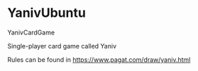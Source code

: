 # YanivUbuntu
YanivCardGame

Single-player card game called Yaniv

Rules can be found in https://www.pagat.com/draw/yaniv.html

